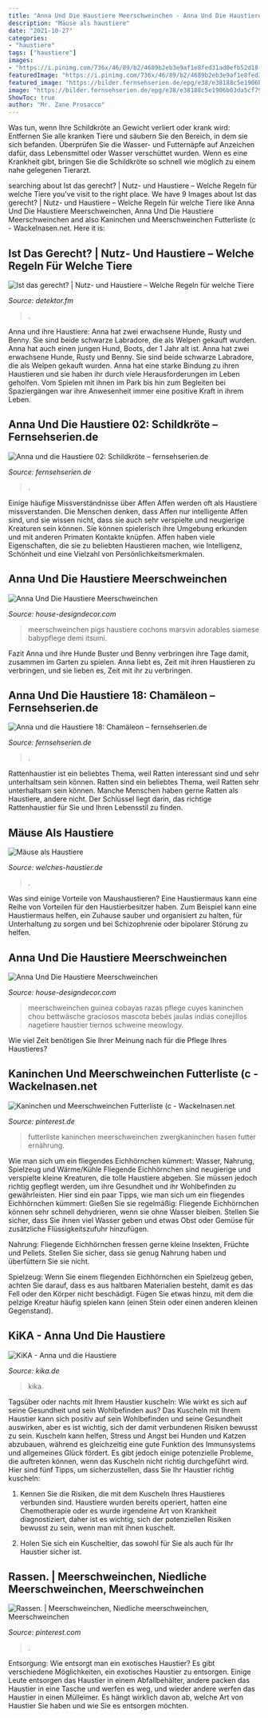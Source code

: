```yaml
---
title: "Anna Und Die Haustiere Meerschweinchen - Anna Und Die Haustiere 18: Chamäleon – Fernsehserien.de"
description: "Mäuse als haustiere"
date: "2021-10-27"
categories:
- "haustiere"
tags: ["haustiere"]
images:
- "https://i.pinimg.com/736x/46/89/b2/4689b2eb3e9af1e8fed31ad0efb52d18--piglets-guinea-pigs.jpg"
featuredImage: "https://i.pinimg.com/736x/46/89/b2/4689b2eb3e9af1e8fed31ad0efb52d18--piglets-guinea-pigs.jpg"
featured_image: "https://bilder.fernsehserien.de/epg/e38/e38188c5e1906b03da5cf79df23de3b1270e357f_b.jpg"
image: "https://bilder.fernsehserien.de/epg/e38/e38188c5e1906b03da5cf79df23de3b1270e357f_b.jpg"
ShowToc: true
author: "Mr. Zane Prosacco"
---
```



Was tun, wenn Ihre Schildkröte an Gewicht verliert oder krank wird: Entfernen Sie alle kranken Tiere und säubern Sie den Bereich, in dem sie sich befanden. Überprüfen Sie die Wasser- und Futternäpfe auf Anzeichen dafür, dass Lebensmittel oder Wasser verschüttet wurden. Wenn es eine Krankheit gibt, bringen Sie die Schildkröte so schnell wie möglich zu einem nahe gelegenen Tierarzt.

	

		
searching about Ist das gerecht? | Nutz- und Haustiere – Welche Regeln für welche Tiere you've visit to the right place. We have 9 Images about Ist das gerecht? | Nutz- und Haustiere – Welche Regeln für welche Tiere like Anna Und Die Haustiere Meerschweinchen, Anna Und Die Haustiere Meerschweinchen and also Kaninchen und Meerschweinchen Futterliste (c - Wackelnasen.net. Here it is:
		
    
## Ist Das Gerecht? | Nutz- Und Haustiere – Welche Regeln Für Welche Tiere

<img loading=lazy src="https://detektor.fm/wp-content/uploads/2020/08/kaninchenbabies-rabea-schloz-privat-e1597313283876.jpeg" onerror="this.onerror=null;this.src='https://tse4.mm.bing.net/th?id=OIP.BVjFXYh7T8bC-eOfbR8w8wHaEK&amp;pid=15.1';" alt="Ist das gerecht? | Nutz- und Haustiere – Welche Regeln für welche Tiere">

_Source: detektor.fm_

>. 

	

Anna und ihre Haustiere: Anna hat zwei erwachsene Hunde, Rusty und Benny. Sie sind beide schwarze Labradore, die als Welpen gekauft wurden. Anna hat auch einen jungen Hund, Boots, der 1 Jahr alt ist.
Anna hat zwei erwachsene Hunde, Rusty und Benny. Sie sind beide schwarze Labradore, die als Welpen gekauft wurden. Anna hat eine starke Bindung zu ihren Haustieren und sie haben ihr durch viele Herausforderungen im Leben geholfen. Vom Spielen mit ihnen im Park bis hin zum Begleiten bei Spaziergängen war ihre Anwesenheit immer eine positive Kraft in ihrem Leben.

    
## Anna Und Die Haustiere 02: Schildkröte – Fernsehserien.de

<img loading=lazy src="https://bilder.fernsehserien.de/epg/a/anna-und-die-haustiere-schildkroete_b.jpg" onerror="this.onerror=null;this.src='https://tse4.mm.bing.net/th?id=OIP.nBVE8T_zCqzYrDGEdUktUwHaE7&amp;pid=15.1';" alt="Anna und die Haustiere 02: Schildkröte – fernsehserien.de">

_Source: fernsehserien.de_

>. 

	

Einige häufige Missverständnisse über Affen
Affen werden oft als Haustiere missverstanden. Die Menschen denken, dass Affen nur intelligente Affen sind, und sie wissen nicht, dass sie auch sehr verspielte und neugierige Kreaturen sein können. Sie können spielerisch ihre Umgebung erkunden und mit anderen Primaten Kontakte knüpfen. Affen haben viele Eigenschaften, die sie zu beliebten Haustieren machen, wie Intelligenz, Schönheit und eine Vielzahl von Persönlichkeitsmerkmalen.

    
## Anna Und Die Haustiere Meerschweinchen

<img loading=lazy src="https://i.pinimg.com/originals/81/24/e3/8124e3ad83966e3d263516b176290c1f.jpg" onerror="this.onerror=null;this.src='https://tse1.mm.bing.net/th?id=OIP.9yGrAexV-rUZRL7_iCHYIgHaHa&amp;pid=15.1';" alt="Anna Und Die Haustiere Meerschweinchen">

_Source: house-designdecor.com_

>meerschweinchen pigs haustiere cochons marsvin adorables siamese babypflege demi itsumi. 

	

Fazit
Anna und ihre Hunde Buster und Benny verbringen ihre Tage damit, zusammen im Garten zu spielen. Anna liebt es, Zeit mit ihren Haustieren zu verbringen, und sie lieben es, Zeit mit ihr zu verbringen.

    
## Anna Und Die Haustiere 18: Chamäleon – Fernsehserien.de

<img loading=lazy src="https://bilder.fernsehserien.de/epg/e38/e38188c5e1906b03da5cf79df23de3b1270e357f_b.jpg" onerror="this.onerror=null;this.src='https://tse3.mm.bing.net/th?id=OIP.2fjyPgiQ478axryXM8WVowHaE7&amp;pid=15.1';" alt="Anna und die Haustiere 18: Chamäleon – fernsehserien.de">

_Source: fernsehserien.de_

>. 

	

Rattenhaustier ist ein beliebtes Thema, weil Ratten interessant sind und sehr unterhaltsam sein können.
Ratten sind ein beliebtes Thema, weil Ratten sehr unterhaltsam sein können. Manche Menschen haben gerne Ratten als Haustiere, andere nicht. Der Schlüssel liegt darin, das richtige Rattenhaustier für Sie und Ihren Lebensstil zu finden.

    
## Mäuse Als Haustiere

<img loading=lazy src="https://www.welches-haustier.de/files/sh/kleintiere/maeuse.jpg" onerror="this.onerror=null;this.src='https://tse4.mm.bing.net/th?id=OIP.XQkUJeX-_XRipx3x8M2oWwHaDm&amp;pid=15.1';" alt="Mäuse als Haustiere">

_Source: welches-haustier.de_

>. 

	

Was sind einige Vorteile von Maushaustieren?
Eine Haustiermaus kann eine Reihe von Vorteilen für den Haustierbesitzer haben. Zum Beispiel kann eine Haustiermaus helfen, ein Zuhause sauber und organisiert zu halten, für Unterhaltung zu sorgen und bei Schizophrenie oder bipolarer Störung zu helfen.

    
## Anna Und Die Haustiere Meerschweinchen

<img loading=lazy src="https://i.pinimg.com/originals/1d/8f/8d/1d8f8d3cc97562f0f1f44207f07e5c81.jpg" onerror="this.onerror=null;this.src='https://tse2.mm.bing.net/th?id=OIP.Be4ylwDSai7caKvpyRmthgHaH6&amp;pid=15.1';" alt="Anna Und Die Haustiere Meerschweinchen">

_Source: house-designdecor.com_

>meerschweinchen guinea cobayas razas pflege cuyes kaninchen chou bettwäsche graciosos mascota bebés jaulas indias conejillos nagetiere haustier tiernos schweine meowlogy. 

	

Wie viel Zeit benötigen Sie Ihrer Meinung nach für die Pflege Ihres Haustieres?

    
## Kaninchen Und Meerschweinchen Futterliste (c - Wackelnasen.net

<img loading=lazy src="https://i.pinimg.com/736x/79/5e/cd/795ecdbbd576c1b70c4f9a345c6c67c9.jpg" onerror="this.onerror=null;this.src='https://tse3.mm.bing.net/th?id=OIP.VTqv8oz7TDeHTmnYZIzMHwAAAA&amp;pid=15.1';" alt="Kaninchen und Meerschweinchen Futterliste (c - Wackelnasen.net">

_Source: pinterest.de_

>futterliste kaninchen meerschweinchen zwergkaninchen hasen futter ernährung. 

	

Wie man sich um ein fliegendes Eichhörnchen kümmert: Wasser, Nahrung, Spielzeug und Wärme/Kühle
Fliegende Eichhörnchen sind neugierige und verspielte kleine Kreaturen, die tolle Haustiere abgeben. Sie müssen jedoch richtig gepflegt werden, um ihre Gesundheit und ihr Wohlbefinden zu gewährleisten. Hier sind ein paar Tipps, wie man sich um ein fliegendes Eichhörnchen kümmert:
Gießen Sie sie regelmäßig: Fliegende Eichhörnchen können sehr schnell dehydrieren, wenn sie ohne Wasser bleiben. Stellen Sie sicher, dass Sie ihnen viel Wasser geben und etwas Obst oder Gemüse für zusätzliche Flüssigkeitszufuhr hinzufügen.

Nahrung: Fliegende Eichhörnchen fressen gerne kleine Insekten, Früchte und Pellets. Stellen Sie sicher, dass sie genug Nahrung haben und überfüttern Sie sie nicht.

Spielzeug: Wenn Sie einem fliegenden Eichhörnchen ein Spielzeug geben, achten Sie darauf, dass es aus haltbaren Materialien besteht, damit es das Fell oder den Körper nicht beschädigt. Fügen Sie etwas hinzu, mit dem die pelzige Kreatur häufig spielen kann (einen Stein oder einen anderen kleinen Gegenstand).

    
## KiKA - Anna Und Die Haustiere

<img loading=lazy src="https://www.kika.de/anna-und-die-haustiere/sendungen/bilder/bild153104_v-tlarge169_zc-cc2f4e31.jpg?version=40337" onerror="this.onerror=null;this.src='https://tse1.mm.bing.net/th?id=OIP.8pCq5M-z86l6YUhRL1AnkAHaEK&amp;pid=15.1';" alt="KiKA - Anna und die Haustiere">

_Source: kika.de_

>kika. 

	

Tagsüber oder nachts mit Ihrem Haustier kuscheln: Wie wirkt es sich auf seine Gesundheit und sein Wohlbefinden aus?
Das Kuscheln mit Ihrem Haustier kann sich positiv auf sein Wohlbefinden und seine Gesundheit auswirken, aber es ist wichtig, sich der damit verbundenen Risiken bewusst zu sein. Kuscheln kann helfen, Stress und Angst bei Hunden und Katzen abzubauen, während es gleichzeitig eine gute Funktion des Immunsystems und allgemeines Glück fördert. Es gibt jedoch einige potenzielle Probleme, die auftreten können, wenn das Kuscheln nicht richtig durchgeführt wird. Hier sind fünf Tipps, um sicherzustellen, dass Sie Ihr Haustier richtig kuscheln:
1) Kennen Sie die Risiken, die mit dem Kuscheln Ihres Haustieres verbunden sind. Haustiere wurden bereits operiert, hatten eine Chemotherapie oder es wurde irgendeine Art von Krankheit diagnostiziert, daher ist es wichtig, sich der potenziellen Risiken bewusst zu sein, wenn man mit ihnen kuschelt.

2) Holen Sie sich ein Kuscheltier, das sowohl für Sie als auch für Ihr Haustier sicher ist.

    
## Rassen. | Meerschweinchen, Niedliche Meerschweinchen, Meerschweinchen

<img loading=lazy src="https://i.pinimg.com/736x/46/89/b2/4689b2eb3e9af1e8fed31ad0efb52d18--piglets-guinea-pigs.jpg" onerror="this.onerror=null;this.src='https://tse2.mm.bing.net/th?id=OIP.Jx0VdCH3MsdpxaGOIr-fAQAAAA&amp;pid=15.1';" alt="Rassen. | Meerschweinchen, Niedliche meerschweinchen, Meerschweinchen">

_Source: pinterest.com_

>. 

	

Entsorgung: Wie entsorgt man ein exotisches Haustier?
Es gibt verschiedene Möglichkeiten, ein exotisches Haustier zu entsorgen. Einige Leute entsorgen das Haustier in einem Abfallbehälter, andere packen das Haustier in eine Tasche und werfen es weg, und wieder andere werfen das Haustier in einen Mülleimer. Es hängt wirklich davon ab, welche Art von Haustier Sie haben und wie Sie es entsorgen möchten.

